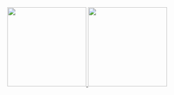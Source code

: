<div>
<a href="https://github.com/seu-usuário-aqui">
<img height="180em" src="https://github-readme-stats.vercel.app/api/top-langs/?username=VitorBitencourt-Up&layout=compact&langs_count=7&theme=dracula"/>
<img height="180em" src="https://github-readme-stats.vercel.app/api?username=VitorBitencourt-Up&show_icons=true&theme=dracula&include_all_commits=true&count_private=true"/>
</div>
